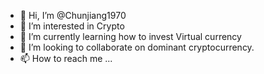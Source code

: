 - 👋 Hi, I’m @Chunjiang1970
- 👀 I’m interested in Crypto  
- 🌱 I’m currently learning how  to invest Virtual currency
- 💞️ I’m looking to collaborate on dominant cryptocurrency.
- 📫 How to reach me ...

<!---
Chunjiang1970/Chunjiang1970 is a ✨ special ✨ repository because its `README.md` (this file) appears on your GitHub profile.
You can click the Preview link to take a look at your changes.
--->
